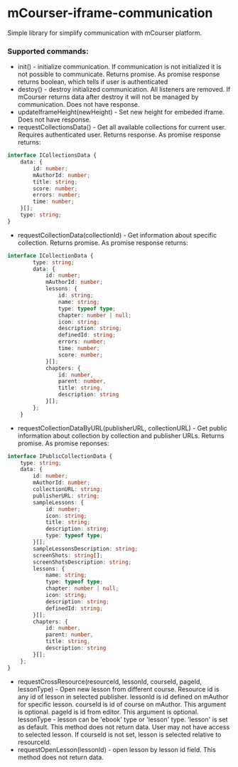 # mCourser-iframe-communication
Simple library for simplify communication with mCourser platform.

### Supported commands:
 * init() - initialize communication. If communication is not initialized it is not possible to communicate. Returns promise. As promise response returns boolean, which tells if user is authenticated
 * destoy() - destroy initialized communication. All listeners are removed. If mCourser returns data after destroy it will not be managed by communication. Does not have response.
 * updateIframeHeight(newHeight) - Set new height for embeded iframe. Does not have response.
 * requestCollectionsData() - Get all available collections for current user. Requires authenticated user. Returns response. As promise response returns: 
```typescript
interface ICollectionsData {
    data: {
        id: number;
        mAuthorId: number;
        title: string;
        score: number;
        errors: number;
        time: number;
    }[];
    type: string;
}
```
 * requestCollectionData(collectionId) - Get information about specific collection. Returns promise. As promise response returns: 
```typescript
interface ICollectionData {
        type: string;
        data: {
            id: number;
            mAuthorId: number;
            lessons: {
                id: string;
                name: string;
                type: typeof type;
                chapter: number | null;
                icon: string;
                description: string;
                definedId: string;
                errors: number;
                time: number;
                score: number;
            }[];
            chapters: {
                id: number,
                parent: number,
                title: string,
                description: string
            }[];
        };
    }
```
 * requestCollectionDataByURL(publisherURL, collectionURL) - Get public information about collection by collection and publisher URLs. Returns promise. As promise reponses:
```typescript
interface IPublicCollectionData {
    type: string;
    data: {
        id: number;
        mAuthorId: number;
        collectionURL: string;
        publisherURL: string;
        sampleLessons: {
            id: number;
            icon: string;
            title: string;
            description: string;
            type: typeof type;
        }[];
        sampleLessonsDescription: string;
        screenShots: string[];
        screenShotsDescription: string;
        lessons: {
            name: string;
            type: typeof type;
            chapter: number | null;
            icon: string;
            description: string;
            definedId: string;
        }[];
        chapters: {
            id: number,
            parent: number,
            title: string,
            description: string
        }[];
    };
}
```
 * requestCrossResource(resourceId, lessonId, courseId, pageId, lessonType) - Open new lesson from different course. Resource id is any id of lesson in selected publisher. lessonId is id defined on mAuthor for specific lesson. courseId is id of course on mAuthor. This argument is optional. pageId is id from editor. This argument is optional. lessonType - lesson can be 'ebook' type or 'lesson' type. 'lesson' is set as default. This method does not return data. User may not have access to selected lesson. If courseId is not set, lesson is selected relative to resourceId.
 * requestOpenLesson(lessonId) - open lesson by lesson id field. This method does not return data.